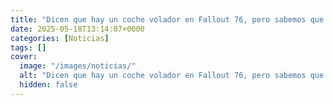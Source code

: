 ```yaml
---
title: "Dicen que hay un coche volador en Fallout 76, pero sabemos que no es exactamente así desde 1998"
date: 2025-05-18T13:14:07+0000
categories: [Noticias]
tags: []
cover:
  image: "/images/noticias/"
  alt: "Dicen que hay un coche volador en Fallout 76, pero sabemos que no es exactamente así desde 1998"
  hidden: false
---
```



